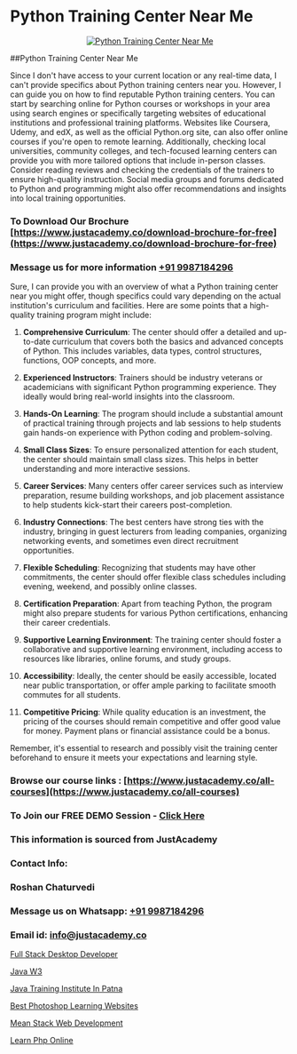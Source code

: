 # Python Training Center Near Me

<p align="center">
  <a href="https://justacademy.co/course-detail/python-training">
    <img src="https://justacademy.co/storage2/course_image/1709713400_course_image.webp" alt="Python Training Center Near Me">
  </a>
</p>
##Python Training Center Near Me

Since I don't have access to your current location or any real-time data, I can't provide specifics about Python training centers near you. However, I can guide you on how to find reputable Python training centers. You can start by searching online for Python courses or workshops in your area using search engines or specifically targeting websites of educational institutions and professional training platforms. Websites like Coursera, Udemy, and edX, as well as the official Python.org site, can also offer online courses if you're open to remote learning. Additionally, checking local universities, community colleges, and tech-focused learning centers can provide you with more tailored options that include in-person classes. Consider reading reviews and checking the credentials of the trainers to ensure high-quality instruction. Social media groups and forums dedicated to Python and programming might also offer recommendations and insights into local training opportunities.
### To Download Our Brochure [https://www.justacademy.co/download-brochure-for-free](https://www.justacademy.co/download-brochure-for-free)
### Message us for more information [+91 9987184296](https://api.whatsapp.com/send?phone=919987184296)
Sure, I can provide you with an overview of what a Python training center near you might offer, though specifics could vary depending on the actual institution's curriculum and facilities. Here are some points that a high-quality training program might include:

1) **Comprehensive Curriculum**: The center should offer a detailed and up-to-date curriculum that covers both the basics and advanced concepts of Python. This includes variables, data types, control structures, functions, OOP concepts, and more.

2) **Experienced Instructors**: Trainers should be industry veterans or academicians with significant Python programming experience. They ideally would bring real-world insights into the classroom.

3) **Hands-On Learning**: The program should include a substantial amount of practical training through projects and lab sessions to help students gain hands-on experience with Python coding and problem-solving.

4) **Small Class Sizes**: To ensure personalized attention for each student, the center should maintain small class sizes. This helps in better understanding and more interactive sessions.

5) **Career Services**: Many centers offer career services such as interview preparation, resume building workshops, and job placement assistance to help students kick-start their careers post-completion.

6) **Industry Connections**: The best centers have strong ties with the industry, bringing in guest lecturers from leading companies, organizing networking events, and sometimes even direct recruitment opportunities.

7) **Flexible Scheduling**: Recognizing that students may have other commitments, the center should offer flexible class schedules including evening, weekend, and possibly online classes.

8) **Certification Preparation**: Apart from teaching Python, the program might also prepare students for various Python certifications, enhancing their career credentials.

9) **Supportive Learning Environment**: The training center should foster a collaborative and supportive learning environment, including access to resources like libraries, online forums, and study groups.

10) **Accessibility**: Ideally, the center should be easily accessible, located near public transportation, or offer ample parking to facilitate smooth commutes for all students.

11) **Competitive Pricing**: While quality education is an investment, the pricing of the courses should remain competitive and offer good value for money. Payment plans or financial assistance could be a bonus.

Remember, it's essential to research and possibly visit the training center beforehand to ensure it meets your expectations and learning style.

### Browse our course links : [https://www.justacademy.co/all-courses](https://www.justacademy.co/all-courses) 
### To Join our FREE DEMO Session - [Click Here](https://www.justacademy.co/register-for-course-demo)


### This information is sourced from JustAcademy
### Contact Info:
### Roshan Chaturvedi
### Message us on Whatsapp: [+91 9987184296](https://api.whatsapp.com/send?phone=919987184296)
### Email id: [info@justacademy.co](mailto:info@justacademy.co)
                
[Full Stack Desktop Developer](https://www.linkedin.com/pulse/full-stack-desktop-developer-justacademy-chandigarh-vcwqc/)

[Java W3](https://www.linkedin.com/pulse/java-w3-justacademy-berlin-snsxc?trackingId=E%2F4AQAKSiBEb9SWvoH%2FJ%2Fw%3D%3D&lipi=urn%3Ali%3Apage%3Ad_flagship3_company_admin%3B9LRf%2B9vgRJ%2BRyqfmHudhjA%3D%3D)

[Java Training Institute In Patna](https://medium.com/@abhidnya.1068/java-training-institute-in-patna-c8c8c49d0378)

[Best Photoshop Learning Websites](https://medium.com/@mistersumit961/best-photoshop-learning-websites-d6f227233955)

[Mean Stack Web Development](https://justacademyin.github.io/justacademy/mean-stack-web-development)

[Learn Php Online](https://justacademyin.github.io/justacademy/learn-php-online)

